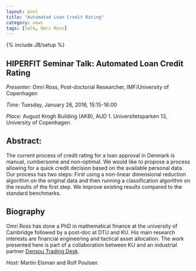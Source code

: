 ```yaml
---
layout: post
title: "Automated Loan Credit Rating"
category: news
tags: [talk, Omri Ross]
---
```

{% include JB/setup %}

## HIPERFIT Seminar Talk: Automated Loan Credit Rating

_Presenter:_ Omri Ross, Post-doctorial Researcher, IMF/University of Copenhagen

_Time:_ Tuesday, January 26, 2016, 15:15-16:00

_Place:_ August Krogh Building (AKB), AUD 1. Universitetsparken 13, University of Copenhagen.

## Abstract:

The current process of credit rating for a loan approval in Denmark is
manual, cumbersome and non-optimal.  We would like to propose a
process allowing for a quick credit decision based on the available
personal data.  Our process has two steps: First using a non-linear
dimensional reduction algorithm on the original data and then running
a classification algorithm on the results of the first step.  We
improve existing results compared to the standard benchmarks.

## Biography

Omri Ross has done a PhD in mathematical finance at the university of
Cambridge followed by a post-doc at DTU and KU.  His main research
interests are financial engineering and tactical asset allocation. The
work presented here is part of a collaboration between KU and an
industrial partner [Densou Trading Desk](http://tradingdesk.dk/).

_Host:_ Martin Elsman and Rolf Poulsen